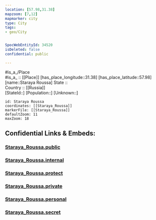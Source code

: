 ```yaml
---
location: [57.98,31.38] 
mapzoom: [7,12] 
mapmarker: city 
type: City
tags:
- geo/City


SpocWebEntityId: 34520
isDeleted: false
confidential: public

---
```

#is_a_/Place  
#is_a_ :: [[Place]] 
[has_place_longitude::31.38] 
[has_place_latitude::57.98] 
[name::Staraya Roussa] 
State ::  
Country :: [[Russia]]  
[StateId::] 
[Population::] 
[Unknown::] 


```leaflet
id: Staraya Roussa
coordinates: [[Staraya_Roussa]] 
markerFile: [[Staraya_Roussa]] 
defaultZoom: 11 
maxZoom: 18
```


## Confidential Links & Embeds: 

### [Staraya_Roussa.public](/_public/\Earth\Continent\Europe\Europe~East\Russia\Russia~NorthWest\Novgorod_Oblast\CityStaraya_Roussa.public.md) 

### [Staraya_Roussa.internal](/_internal/\Earth\Continent\Europe\Europe~East\Russia\Russia~NorthWest\Novgorod_Oblast\CityStaraya_Roussa.internal.md) 

### [Staraya_Roussa.protect](/_protect/\Earth\Continent\Europe\Europe~East\Russia\Russia~NorthWest\Novgorod_Oblast\CityStaraya_Roussa.protect.md) 

### [Staraya_Roussa.private](/_private/\Earth\Continent\Europe\Europe~East\Russia\Russia~NorthWest\Novgorod_Oblast\CityStaraya_Roussa.private.md) 

### [Staraya_Roussa.personal](/_personal/\Earth\Continent\Europe\Europe~East\Russia\Russia~NorthWest\Novgorod_Oblast\CityStaraya_Roussa.personal.md) 

### [Staraya_Roussa.secret](/_secret/\Earth\Continent\Europe\Europe~East\Russia\Russia~NorthWest\Novgorod_Oblast\CityStaraya_Roussa.secret.md)


